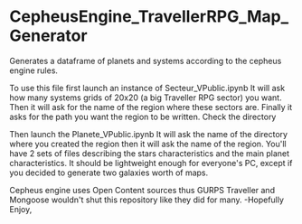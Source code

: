# CepheusEngine_TravellerRPG_Map_Generator
Generates a dataframe of planets and systems according to the cepheus engine rules.

To use this file first launch an instance of Secteur_VPublic.ipynb
It will ask how many systems grids of 20x20 (a big Traveller RPG sector) you want.
Then it will ask for the name of the region where these sectors are.
Finally it asks for the path you want the region to be written.
Check the directory

Then launch the Planete_VPublic.ipynb
It will ask the name of the directory where you created the region then it will ask the name of the region.
You'll have 2 sets of files describing the stars characteristics and the main planet characteristics.
It should be lightweight enough for everyone's PC, except if you decided to generate two galaxies worth of maps.

Cepheus engine uses Open Content sources thus GURPS Traveller and Mongoose wouldn't shut this repository like they did for many.
-Hopefully
Enjoy,
